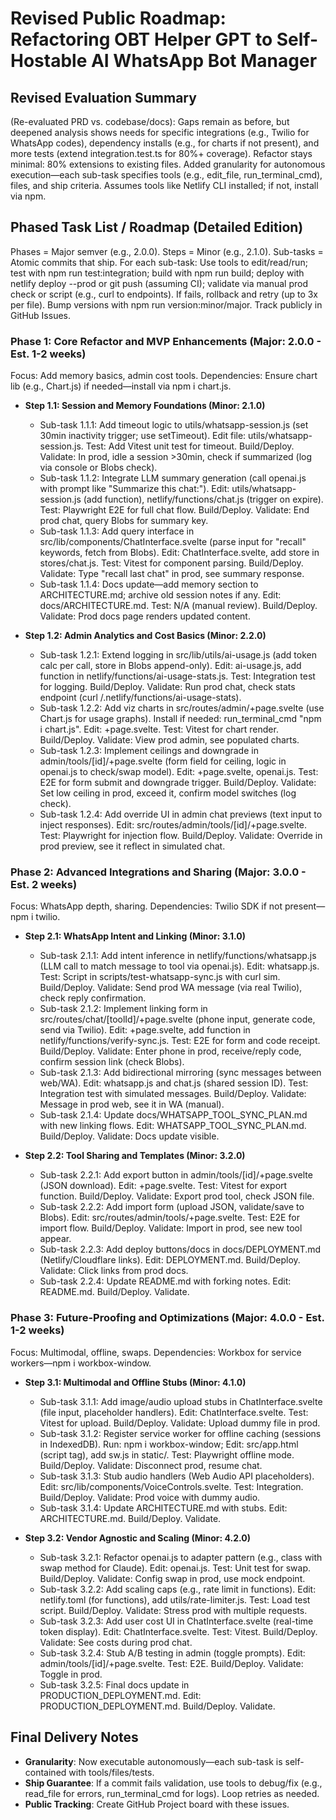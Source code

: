 # Revised Public Roadmap: Refactoring OBT Helper GPT to Self-Hostable AI WhatsApp Bot Manager

## Revised Evaluation Summary
(Re-evaluated PRD vs. codebase/docs): Gaps remain as before, but deepened analysis shows needs for specific integrations (e.g., Twilio for WhatsApp codes), dependency installs (e.g., for charts if not present), and more tests (extend integration.test.ts for 80%+ coverage). Refactor stays minimal: 80% extensions to existing files. Added granularity for autonomous execution—each sub-task specifies tools (e.g., edit_file, run_terminal_cmd), files, and ship criteria. Assumes tools like Netlify CLI installed; if not, install via npm.

## Phased Task List / Roadmap (Detailed Edition)
Phases = Major semver (e.g., 2.0.0). Steps = Minor (e.g., 2.1.0). Sub-tasks = Atomic commits that ship. For each sub-task: Use tools to edit/read/run; test with npm run test:integration; build with npm run build; deploy with netlify deploy --prod or git push (assuming CI); validate via manual prod check or script (e.g., curl to endpoints). If fails, rollback and retry (up to 3x per file). Bump versions with npm run version:minor/major. Track publicly in GitHub Issues.

### Phase 1: Core Refactor and MVP Enhancements (Major: 2.0.0 - Est. 1-2 weeks)
Focus: Add memory basics, admin cost tools. Dependencies: Ensure chart lib (e.g., Chart.js) if needed—install via npm i chart.js.

- **Step 1.1: Session and Memory Foundations (Minor: 2.1.0)**  
  - Sub-task 1.1.1: Add timeout logic to utils/whatsapp-session.js (set 30min inactivity trigger; use setTimeout). Edit file: utils/whatsapp-session.js. Test: Add Vitest unit test for timeout. Build/Deploy. Validate: In prod, idle a session >30min, check if summarized (log via console or Blobs check).  
  - Sub-task 1.1.2: Integrate LLM summary generation (call openai.js with prompt like "Summarize this chat:"). Edit: utils/whatsapp-session.js (add function), netlify/functions/chat.js (trigger on expire). Test: Playwright E2E for full chat flow. Build/Deploy. Validate: End prod chat, query Blobs for summary key.  
  - Sub-task 1.1.3: Add query interface in src/lib/components/ChatInterface.svelte (parse input for "recall" keywords, fetch from Blobs). Edit: ChatInterface.svelte, add store in stores/chat.js. Test: Vitest for component parsing. Build/Deploy. Validate: Type "recall last chat" in prod, see summary response.  
  - Sub-task 1.1.4: Docs update—add memory section to ARCHITECTURE.md; archive old session notes if any. Edit: docs/ARCHITECTURE.md. Test: N/A (manual review). Build/Deploy. Validate: Prod docs page renders updated content.

- **Step 1.2: Admin Analytics and Cost Basics (Minor: 2.2.0)**  
  - Sub-task 1.2.1: Extend logging in src/lib/utils/ai-usage.js (add token calc per call, store in Blobs append-only). Edit: ai-usage.js, add function in netlify/functions/ai-usage-stats.js. Test: Integration test for logging. Build/Deploy. Validate: Run prod chat, check stats endpoint (curl /.netlify/functions/ai-usage-stats).  
  - Sub-task 1.2.2: Add viz charts in src/routes/admin/+page.svelte (use Chart.js for usage graphs). Install if needed: run_terminal_cmd "npm i chart.js". Edit: +page.svelte. Test: Vitest for chart render. Build/Deploy. Validate: View prod admin, see populated charts.  
  - Sub-task 1.2.3: Implement ceilings and downgrade in admin/tools/[id]/+page.svelte (form field for ceiling, logic in openai.js to check/swap model). Edit: +page.svelte, openai.js. Test: E2E for form submit and downgrade trigger. Build/Deploy. Validate: Set low ceiling in prod, exceed it, confirm model switches (log check).  
  - Sub-task 1.2.4: Add override UI in admin chat previews (text input to inject responses). Edit: src/routes/admin/tools/[id]/+page.svelte. Test: Playwright for injection flow. Build/Deploy. Validate: Override in prod preview, see it reflect in simulated chat.

### Phase 2: Advanced Integrations and Sharing (Major: 3.0.0 - Est. 2 weeks)
Focus: WhatsApp depth, sharing. Dependencies: Twilio SDK if not present—npm i twilio.

- **Step 2.1: WhatsApp Intent and Linking (Minor: 3.1.0)**  
  - Sub-task 2.1.1: Add intent inference in netlify/functions/whatsapp.js (LLM call to match message to tool via openai.js). Edit: whatsapp.js. Test: Script in scripts/test-whatsapp-sync.js with curl sim. Build/Deploy. Validate: Send prod WA message (via real Twilio), check reply confirmation.  
  - Sub-task 2.1.2: Implement linking form in src/routes/chat/[toolId]/+page.svelte (phone input, generate code, send via Twilio). Edit: +page.svelte, add function in netlify/functions/verify-sync.js. Test: E2E for form and code receipt. Build/Deploy. Validate: Enter phone in prod, receive/reply code, confirm session link (check Blobs).  
  - Sub-task 2.1.3: Add bidirectional mirroring (sync messages between web/WA). Edit: whatsapp.js and chat.js (shared session ID). Test: Integration test with simulated messages. Build/Deploy. Validate: Message in prod web, see it in WA (manual).  
  - Sub-task 2.1.4: Update docs/WHATSAPP_TOOL_SYNC_PLAN.md with new linking flows. Edit: WHATSAPP_TOOL_SYNC_PLAN.md. Build/Deploy. Validate: Docs update visible.

- **Step 2.2: Tool Sharing and Templates (Minor: 3.2.0)**  
  - Sub-task 2.2.1: Add export button in admin/tools/[id]/+page.svelte (JSON download). Edit: +page.svelte. Test: Vitest for export function. Build/Deploy. Validate: Export prod tool, check JSON file.  
  - Sub-task 2.2.2: Add import form (upload JSON, validate/save to Blobs). Edit: src/routes/admin/tools/+page.svelte. Test: E2E for import flow. Build/Deploy. Validate: Import in prod, see new tool appear.  
  - Sub-task 2.2.3: Add deploy buttons/docs in docs/DEPLOYMENT.md (Netlify/Cloudflare links). Edit: DEPLOYMENT.md. Build/Deploy. Validate: Click links from prod docs.  
  - Sub-task 2.2.4: Update README.md with forking notes. Edit: README.md. Build/Deploy. Validate.

### Phase 3: Future-Proofing and Optimizations (Major: 4.0.0 - Est. 1-2 weeks)
Focus: Multimodal, offline, swaps. Dependencies: Workbox for service workers—npm i workbox-window.

- **Step 3.1: Multimodal and Offline Stubs (Minor: 4.1.0)**  
  - Sub-task 3.1.1: Add image/audio upload stubs in ChatInterface.svelte (file input, placeholder handlers). Edit: ChatInterface.svelte. Test: Vitest for upload. Build/Deploy. Validate: Upload dummy file in prod.  
  - Sub-task 3.1.2: Register service worker for offline caching (sessions in IndexedDB). Run: npm i workbox-window; Edit: src/app.html (script tag), add sw.js in static/. Test: Playwright offline mode. Build/Deploy. Validate: Disconnect prod, resume chat.  
  - Sub-task 3.1.3: Stub audio handlers (Web Audio API placeholders). Edit: src/lib/components/VoiceControls.svelte. Test: Integration. Build/Deploy. Validate: Prod voice with dummy audio.  
  - Sub-task 3.1.4: Update ARCHITECTURE.md with stubs. Edit: ARCHITECTURE.md. Build/Deploy. Validate.

- **Step 3.2: Vendor Agnostic and Scaling (Minor: 4.2.0)**  
  - Sub-task 3.2.1: Refactor openai.js to adapter pattern (e.g., class with swap method for Claude). Edit: openai.js. Test: Unit test for swap. Build/Deploy. Validate: Config swap in prod, use mock endpoint.  
  - Sub-task 3.2.2: Add scaling caps (e.g., rate limit in functions). Edit: netlify.toml (for functions), add utils/rate-limiter.js. Test: Load test script. Build/Deploy. Validate: Stress prod with multiple requests.  
  - Sub-task 3.2.3: Add user cost UI in ChatInterface.svelte (real-time token display). Edit: ChatInterface.svelte. Test: Vitest. Build/Deploy. Validate: See costs during prod chat.  
  - Sub-task 3.2.4: Stub A/B testing in admin (toggle prompts). Edit: admin/tools/[id]/+page.svelte. Test: E2E. Build/Deploy. Validate: Toggle in prod.  
  - Sub-task 3.2.5: Final docs update in PRODUCTION_DEPLOYMENT.md. Edit: PRODUCTION_DEPLOYMENT.md. Build/Deploy. Validate.

## Final Delivery Notes
- **Granularity**: Now executable autonomously—each sub-task is self-contained with tools/files/tests.  
- **Ship Guarantee**: If a commit fails validation, use tools to debug/fix (e.g., read_file for errors, run_terminal_cmd for logs). Loop retries as needed.  
- **Public Tracking**: Create GitHub Project board with these issues.